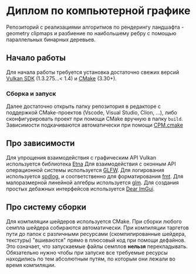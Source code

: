 # Диплом по компьютерной графике
Репозиторий с реализациями алгоритмов по рендерингу ландшафта - geometry clipmaps и разбиение по наибольшему ребру с помощью параллельных бинарных деревьев.

## Начало работы
Для начала работы требуется установка достаточно свежих версий [Vulkan SDK](https://vulkan.lunarg.com) (1.3.275...< 1.4) и [CMake](https://cmake.org/) (3.30+).

### Сборка и запуск
Далее достаточно открыть папку репозитория в редакторе с поддержкой CMake-проектов (Vscode, Visual Studio, Clion, ...), либо сконфигурировать проект при помощи CMake вручную в папку `build`.
Зависимости подкачиваются автоматически при помощи [CPM.cmake](https://github.com/cpm-cmake/CPM.cmake)

## Про зависимости
Для упрощения взаимодействия с графическим API Vulkan используется библиотека [Etna](https://github.com/AlexandrShcherbakov/etna)
Для взаимодействия с оконным API операционной системы используется [GLFW](https://github.com/glfw/glfw).
Для логирования используется [spdlog](https://github.com/gabime/spdlog), и соответственно для форматирования [fmt](https://github.com/fmtlib/fmt).
Для малоразмерной линейной алгебры используется [glm](https://github.com/g-truc/glm).
Для создания простых дебажных интерфейсов используется [Dear ImGui](https://github.com/ocornut/imgui).

## Про систему сборки
Для компиляции шейдеров используется CMake.
При сборки любого семпла шейдера собираются автоматически.
При компиляции таргетов пути до папок с различными ресурсами (скомпилированные шейдера, текстуры) "вшиваются" прямо в плюсовый код при помощи дефайнов.
Это означает, что запускаемые файлы семплов **нельзя** перекладывать.
Обязательно нужно чтобы при запуске все требуемые ресурсы находились по тем абсолютным путям, по которым они лежали во время компиляции.
